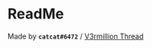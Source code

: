 # ReadMe
Made by **`catcat#6472`** / [V3rmillion Thread](https://v3rmillion.net/showthread.php?tid=1153274)
